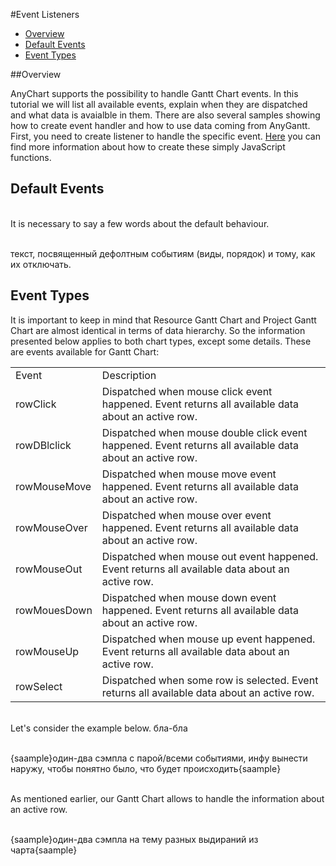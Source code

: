 #Event Listeners

* [Overview](#overview)
* [Default Events](#default_events)
* [Event Types](#event_types)

##Overview

AnyChart supports the possibility to handle Gantt Chart events. In this tutorial we will list all available events, explain when they are dispatched and what data is avaialble in them. There are also several samples showing how to create event handler and how to use data coming from AnyGantt. First, you need to create listener to handle the specific event. [Here](Common_Settings/Event_Listeners#listener_types) you can find more information about how to create these simply JavaScript functions.

## Default Events

<br>It is necessary to say a few words about the default behaviour.

<br>текст, посвященный дефолтным событиям (виды, порядок) и тому, как их отключать.

## Event Types

It is important to keep in mind that Resource Gantt Chart and Project Gantt Chart are almost identical in terms of data hierarchy. So the information presented below applies to both chart types, except some details.
These are events available for Gantt Chart:

<table>
<tbody>
<tr>
<td>Event</td>
<td>Description</td>
</tr>
<tr>
<td>rowClick</td>
<td>Dispatched when mouse click event happened. Event returns all available data about an active row.</td>
</tr>
<tr>
<td>rowDBlclick</td>
<td>Dispatched when mouse double click event happened. Event returns all available data about an active row.</td>
</tr>
<tr>
<td>rowMouseMove</td>
<td>Dispatched when mouse move event happened. Event returns all available data about an active row.</td>
</tr>
<tr>
<td>rowMouseOver</td>
<td>Dispatched when mouse over event happened. Event returns all available data about an active row.</td>
</tr>
<tr>
<td>rowMouseOut</td>
<td>Dispatched when mouse out event happened. Event returns all available data about an active row.</td>
</tr>
<tr>
<td>rowMouesDown</td>
<td>Dispatched when mouse down event happened. Event returns all available data about an active row.</td>
</tr>
<tr>
<td>rowMouseUp</td>
<td>Dispatched when mouse up event happened. Event returns all available data about an active row.</td>
</tr>
<tr>
<td>rowSelect</td>
<td>Dispatched when some row is selected. Event returns all available data about an active row.</td>
</tr>
</tbody>
</table>

<br>Let's consider the example below. бла-бла

<br>{saample}один-два сэмпла с парой/всеми событиями, инфу вынести наружу, чтобы понятно было, что будет происходить{saample}

<br>As mentioned earlier, our Gantt Chart allows to handle the information about an active row.

<br>{saample}один-два сэмпла на тему разных выдираний из чарта{saample}